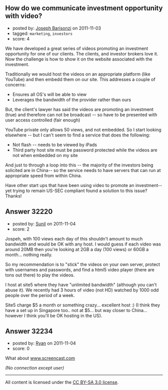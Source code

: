 ## How do we communicate investment opportunity with video?

- posted by: [Joseph Barisonzi](https://stackexchange.com/users/-1/8791-joseph-barisonzi) on 2011-11-03
- tagged: `marketing`, `investors`
- score: 4

We have developed a great series of videos promoting an investment opportunity for one of our clients. The clients, and investor brokers love it. Now the challenge is how to show it on the website associated with the investment. 

Traditionally we would host the videos on an appropriate platform (like YouTube) and then embedd them on our site. This addresses a couple of concerns:

 - Ensures all OS's will be able to view
 - Leverages the bandwidth of the provider rather than ours

But, the client's lawyer has said the videos are promoting an investment (true) and therefore can not be broadcast -- so have to be presented with user access controlled (fair enough) 

YouTube private only allows 50 views, and not embedded. So I start looking elsewhere -- but I can't seem to find a service that does the following: 

- Not flash -- needs to be viewed by iPads
-  Third party host site must be password protected while the videos are not when embedded on my site

And just to through a loop into this -- the majority of the investors being solicited are in China-- so the service needs to have servers that can run at appropriate speed from within China. 

Have other start ups that have been using video to promote an investment-- yet trying to remain US-SEC compliant found a solution to this issue? Thanks!


## Answer 32220

- posted by: [Sunil](https://stackexchange.com/users/-1/14124-sunil) on 2011-11-04
- score: 2

Jospeh, with 100 views each day of this shouldn't amount to much bandwidth and would be OK with any host.  I would guess if each video was around 20MB then you're looking at 2GB a day (100 views) or 60GB a month... nothing really. 

So my recommendation is to "stick" the videos on your own server, protect with usernames and passwords, and find a html5 video player (there are tons out there) to play the videos. 

I host at site5 where they have "unlimited bandwidth" (although you can't abuse it).  We recently had 3 hours of video (not HD) watched by 1000 odd people over the period of a week. 

Site5 charge $5 a month or something crazy... excellent host :) (I think they have a set up  in Singapore too.. not at $5... but way closer to China... however I think you'll be OK hosting in the US).


## Answer 32234

- posted by: [Ryan](https://stackexchange.com/users/-1/465-ryan) on 2011-11-04
- score: 0

What about www.screencast.com

*(No connection except user)*



---

All content is licensed under the [CC BY-SA 3.0 license](https://creativecommons.org/licenses/by-sa/3.0/).
